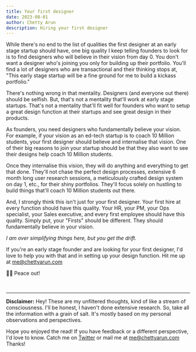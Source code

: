 ```yaml
---
title: Your first designer
date: 2023-08-01
author: Chetty Arun
description: Hiring your first designer 
---
```


While there's no end to the list of qualities the first designer at an early stage startup should have, one big quality I keep telling founders to look for is to find designers who will believe in their vision from day 0. You don't want a designer who's joining you only for building up their portfolio. You'll find a lot of designers who are transactional and their thinking stops at, "This early stage startup will be a fine ground for me to build a kickass portfolio."

There's nothing wrong in that mentality. Designers (and everyone out there) should be selfish. But, that's not a mentality that'll work at early stage startups. That's not a mentality that'll fit well for founders who want to setup a great design function at their startups and see great design in their products.

As founders, you need designers who fundamentally believe your vision. For example, if your vision as an ed-tech startup is to coach 10 Million students, your first designer should believe and internalise that vision. One of their big reasons to join your startup should be that they also want to see their designs help coach 10 Million students.

Once they internalise this vision, they will do anything and everything to get that done. They'll not chase the perfect design processes, extensive 6 month long user research sessions, a meticulously crafted design system on day 1, etc., for their shiny portfolios. They'll focus solely on hustling to build things that'll coach 10 Million students out there. 

And, I strongly think this isn't just for your first designer. Your first hire at every function should have this quality. Your HR, your PM, your Ops specialist, your Sales executive, and every first employee should have this quality. Simply put, your "Firsts" should be different. They should fundamentally believe in your vision.

*I am over simplifying things here, but you get the drift.*

If you're an early stage founder and are looking for your first designer, I'd love to help you with that and in setting up your design function. Hit me up at [me@chettyarun.com](mailto:me@chettyarun.com)

✌🏻 Peace out!

<br>

---

**Disclaimer:** Hey! These are my unfiltered thoughts, kind of like a stream of consciousness. I'll be honest, I haven't done extensive research. So, take all the information with a grain of salt. It's mostly based on my personal observations and perspectives. 

Hope you enjoyed the read! If you have feedback or a different perspective, I'd love to know. Catch me on [Twitter](https://twitter.com/ChettyArun) or mail me at [me@chettyarun.com](mailto:me@chettyarun.com?Subject=Feedback) Thanks!
